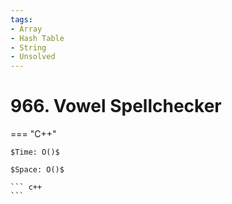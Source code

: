 ```yaml
---
tags:
- Array
- Hash Table
- String
- Unsolved
---
```



# 966. Vowel Spellchecker

=== "C++"

    $Time: O()$

    $Space: O()$

    ``` c++
    ```